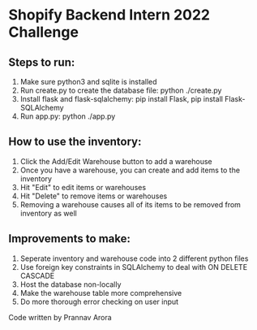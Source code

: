 # Shopify Backend Intern 2022 Challenge

## Steps to run:
1. Make sure python3 and sqlite is installed
2. Run create.py to create the database file: python ./create.py
3. Install flask and flask-sqlalchemy: pip install Flask, pip install Flask-SQLAlchemy
4. Run app.py: python ./app.py

## How to use the inventory:
1. Click the Add/Edit Warehouse button to add a warehouse
2. Once you have a warehouse, you can create and add items to the inventory
3. Hit "Edit" to edit items or warehouses
4. Hit "Delete" to remove items or warehouses
5. Removing a warehouse causes all of its items to be removed from inventory as well


## Improvements to make:
1. Seperate inventory and warehouse code into 2 different python files
2. Use foreign key constraints in SQLAlchemy to deal with ON DELETE CASCADE 
3. Host the database non-locally
4. Make the warehouse table more comprehensive
5. Do more thorough error checking on user input


Code written by Prannav Arora



